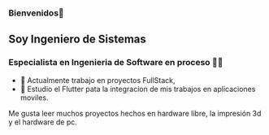 ### Bienvenidos👋

## Soy Ingeniero de Sistemas 
### Especialista en Ingenieria de Software en proceso 👷‍♂️

- 🔭 Actualmente trabajo en proyectos FullStack,
- 🌱 Estudio el Flutter pata la integracion de mis trabajos en aplicaciones moviles.

Me gusta leer muchos proyectos hechos en hardware libre, la impresión 3d y el hardware de pc.
